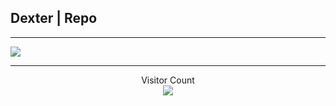 ## Dexter | Repo



---



<a href=#><img src="https://user-images.githubusercontent.com/2543511/81287318-dc926d80-9062-11ea-9f5a-0585ee67fe86.gif"></a>



---



<p align="center"> 
  Visitor Count<br>
  <img src="https://profile-counter.glitch.me/insolitum/count.svg" />
</p>
